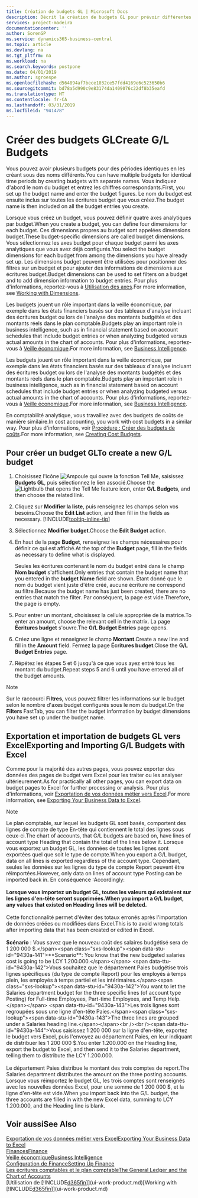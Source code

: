 ```yaml
---
title: Création de budgets GL | Microsoft Docs
description: Décrit la création de budgets GL pour prévoir différentes activités financières et affecter des dimensions à des fins de veille économique.
services: project-madeira
documentationcenter: ''
author: SorenGP
ms.service: dynamics365-business-central
ms.topic: article
ms.devlang: na
ms.tgt_pltfrm: na
ms.workload: na
ms.search.keywords: postpone
ms.date: 04/01/2019
ms.author: sgroespe
ms.openlocfilehash: d564894af7bece1032ce57fdd4169e6c523650b6
ms.sourcegitcommit: bd78a5d990c9e83174da1409076c22df8b35eafd
ms.translationtype: HT
ms.contentlocale: fr-CA
ms.lasthandoff: 03/31/2019
ms.locfileid: "941478"
---
```

# <a name="create-gl-budgets"></a><span data-ttu-id="9430a-103">Créer des budgets GL</span><span class="sxs-lookup"><span data-stu-id="9430a-103">Create G/L Budgets</span></span>
<span data-ttu-id="9430a-104">Vous pouvez avoir plusieurs budgets pour des périodes identiques en les créant sous des noms différents.</span><span class="sxs-lookup"><span data-stu-id="9430a-104">You can have multiple budgets for identical time periods by creating budgets with separate names.</span></span> <span data-ttu-id="9430a-105">Vous indiquez d'abord le nom du budget et entrez les chiffres correspondants.</span><span class="sxs-lookup"><span data-stu-id="9430a-105">First, you set up the budget name and enter the budget figures.</span></span> <span data-ttu-id="9430a-106">Le nom du budget est ensuite inclus sur toutes les écritures budget que vous créez.</span><span class="sxs-lookup"><span data-stu-id="9430a-106">The budget name is then included on all the budget entries you create.</span></span>  

 <span data-ttu-id="9430a-107">Lorsque vous créez un budget, vous pouvez définir quatre axes analytiques par budget.</span><span class="sxs-lookup"><span data-stu-id="9430a-107">When you create a budget, you can define four dimensions for each budget.</span></span> <span data-ttu-id="9430a-108">Ces dimensions propres au budget sont appelées dimensions budget.</span><span class="sxs-lookup"><span data-stu-id="9430a-108">These budget-specific dimensions are called budget dimensions.</span></span> <span data-ttu-id="9430a-109">Vous sélectionnez les axes budget pour chaque budget parmi les axes analytiques que vous avez déjà configurés.</span><span class="sxs-lookup"><span data-stu-id="9430a-109">You select the budget dimensions for each budget from among the dimensions you have already set up.</span></span> <span data-ttu-id="9430a-110">Les dimensions budget peuvent être utilisées pour positionner des filtres sur un budget et pour ajouter des informations de dimensions aux écritures budget.</span><span class="sxs-lookup"><span data-stu-id="9430a-110">Budget dimensions can be used to set filters on a budget and to add dimension information to budget entries.</span></span> <span data-ttu-id="9430a-111">Pour plus d'informations, reportez-vous à [Utilisation des axes](finance-dimensions.md).</span><span class="sxs-lookup"><span data-stu-id="9430a-111">For more information, see [Working with Dimensions](finance-dimensions.md).</span></span>

 <span data-ttu-id="9430a-112">Les budgets jouent un rôle important dans la veille économique, par exemple dans les états financiers basés sur des tableaux d'analyse incluant des écritures budget ou lors de l'analyse des montants budgétés et des montants réels dans le plan comptable.</span><span class="sxs-lookup"><span data-stu-id="9430a-112">Budgets play an important role in business intelligence, such as in financial statement based on account schedules that include budget entries or when analyzing budgeted versus actual amounts in the chart of accounts.</span></span> <span data-ttu-id="9430a-113">Pour plus d'informations, reportez-vous à [Veille économique](bi.md).</span><span class="sxs-lookup"><span data-stu-id="9430a-113">For more information, see [Business Intelligence](bi.md).</span></span>

 <span data-ttu-id="9430a-114">Les budgets jouent un rôle important dans la veille économique, par exemple dans les états financiers basés sur des tableaux d'analyse incluant des écritures budget ou lors de l'analyse des montants budgétés et des montants réels dans le plan comptable.</span><span class="sxs-lookup"><span data-stu-id="9430a-114">Budgets play an important role in business intelligence, such as in financial statement based on account schedules that include budget entries or when analyzing budgeted versus actual amounts in the chart of accounts.</span></span> <span data-ttu-id="9430a-115">Pour plus d'informations, reportez-vous à [Veille économique](bi.md).</span><span class="sxs-lookup"><span data-stu-id="9430a-115">For more information, see [Business Intelligence](bi.md).</span></span>

<span data-ttu-id="9430a-116">En comptabilité analytique, vous travaillez avec des budgets de coûts de manière similaire.</span><span class="sxs-lookup"><span data-stu-id="9430a-116">In cost accounting, you work with cost budgets in a similar way.</span></span> <span data-ttu-id="9430a-117">Pour plus d'informations, voir [Procédure : Créer des budgets de coûts](finance-create-cost-budgets.md).</span><span class="sxs-lookup"><span data-stu-id="9430a-117">For more information, see [Creating Cost Budgets](finance-create-cost-budgets.md).</span></span>    

## <a name="to-create-a-new-gl-budget"></a><span data-ttu-id="9430a-118">Pour créer un budget GL</span><span class="sxs-lookup"><span data-stu-id="9430a-118">To create a new G/L budget</span></span>  
1. <span data-ttu-id="9430a-119">Choisissez l'icône ![Ampoule qui ouvre la fonction Tell Me](media/ui-search/search_small.png "Dites-moi ce que vous voulez faire"), saisissez **Budgets GL**, puis sélectionnez le lien associé.</span><span class="sxs-lookup"><span data-stu-id="9430a-119">Choose the ![Lightbulb that opens the Tell Me feature](media/ui-search/search_small.png "Tell me what you want to do") icon, enter **G/L Budgets**, and then choose the related link.</span></span>  
2. <span data-ttu-id="9430a-120">Cliquez sur **Modifier la liste**, puis renseignez les champs selon vos besoins.</span><span class="sxs-lookup"><span data-stu-id="9430a-120">Choose the **Edit List** action, and then fill in the fields as necessary.</span></span> [!INCLUDE[tooltip-inline-tip](includes/tooltip-inline-tip_md.md)]  
3. <span data-ttu-id="9430a-121">Sélectionnez **Modifier budget**.</span><span class="sxs-lookup"><span data-stu-id="9430a-121">Choose the **Edit Budget** action.</span></span>
4. <span data-ttu-id="9430a-122">En haut de la page **Budget**, renseignez les champs nécessaires pour définir ce qui est affiché.</span><span class="sxs-lookup"><span data-stu-id="9430a-122">At the top of the **Budget** page, fill in the fields as necessary to define what is displayed.</span></span>  

    <span data-ttu-id="9430a-123">Seules les écritures contenant le nom du budget entré dans le champ **Nom budget** s'affichent.</span><span class="sxs-lookup"><span data-stu-id="9430a-123">Only entries that contain the budget name that you entered in the **budget Name** field are shown.</span></span> <span data-ttu-id="9430a-124">Étant donné que le nom du budget vient juste d'être créé, aucune écriture ne correspond au filtre.</span><span class="sxs-lookup"><span data-stu-id="9430a-124">Because the budget name has just been created, there are no entries that match the filter.</span></span> <span data-ttu-id="9430a-125">Par conséquent, la page est vide.</span><span class="sxs-lookup"><span data-stu-id="9430a-125">Therefore, the page is empty.</span></span>  
5. <span data-ttu-id="9430a-126">Pour entrer un montant, choisissez la cellule appropriée de la matrice.</span><span class="sxs-lookup"><span data-stu-id="9430a-126">To enter an amount, choose the relevant cell in the matrix.</span></span> <span data-ttu-id="9430a-127">La page **Écritures budget** s'ouvre.</span><span class="sxs-lookup"><span data-stu-id="9430a-127">The **G/L Budget Entries** page opens.</span></span>  
6. <span data-ttu-id="9430a-128">Créez une ligne et renseignez le champ **Montant**.</span><span class="sxs-lookup"><span data-stu-id="9430a-128">Create a new line and fill in the **Amount** field.</span></span> <span data-ttu-id="9430a-129">Fermez la page **Écritures budget**.</span><span class="sxs-lookup"><span data-stu-id="9430a-129">Close the **G/L Budget Entries** page.</span></span>  
7. <span data-ttu-id="9430a-130">Répétez les étapes 5 et 6 jusqu'à ce que vous ayez entré tous les montant du budget.</span><span class="sxs-lookup"><span data-stu-id="9430a-130">Repeat steps 5 and 6 until you have entered all of the budget amounts.</span></span>  

> [!NOTE]  
>  <span data-ttu-id="9430a-131">Sur le raccourci **Filtres**, vous pouvez filtrer les informations sur le budget selon le nombre d'axes budget configurés sous le nom du budget.</span><span class="sxs-lookup"><span data-stu-id="9430a-131">On the **Filters** FastTab, you can filter the budget information by budget dimensions you have set up under the budget name.</span></span>

## <a name="exporting-and-importing-gl-budgets-with-excel"></a><span data-ttu-id="9430a-132">Exportation et importation de budgets GL vers Excel</span><span class="sxs-lookup"><span data-stu-id="9430a-132">Exporting and Importing G/L Budgets with Excel</span></span>
<span data-ttu-id="9430a-133">Comme pour la majorité des autres pages, vous pouvez exporter des données des pages de budget vers Excel pour les traiter ou les analyser ultérieurement.</span><span class="sxs-lookup"><span data-stu-id="9430a-133">As for practically all other pages, you can export data on budget pages to Excel for further processing or analysis.</span></span> <span data-ttu-id="9430a-134">Pour plus d'informations, voir [Exportation de vos données métier vers Excel](about-export-data.md).</span><span class="sxs-lookup"><span data-stu-id="9430a-134">For more information, see [Exporting Your Business Data to Excel](about-export-data.md).</span></span>

> [!NOTE]
> <span data-ttu-id="9430a-135">Le plan comptable, sur lequel les budgets GL sont basés, comportent des lignes de compte de type En-tête qui contiennent le total des lignes sous ceux-ci.</span><span class="sxs-lookup"><span data-stu-id="9430a-135">The chart of accounts, that G/L budgets are based on, have lines of account type Heading that contain the total of the lines below it.</span></span> <span data-ttu-id="9430a-136">Lorsque vous exportez un budget GL, les données de toutes les lignes sont exportées quel que soit le type de compte.</span><span class="sxs-lookup"><span data-stu-id="9430a-136">When you export a G/L budget, data on all lines is exported regardless of the account type.</span></span> <span data-ttu-id="9430a-137">Cependant, seules les données sur les lignes du type de compte Report peuvent être réimportées.</span><span class="sxs-lookup"><span data-stu-id="9430a-137">However, only data on lines of account type Posting can be imported back in.</span></span> <span data-ttu-id="9430a-138">En conséquence :</span><span class="sxs-lookup"><span data-stu-id="9430a-138">Accordingly:</span></span> <br /><br /> <span data-ttu-id="9430a-139">**Lorsque vous importez un budget GL, toutes les valeurs qui existaient sur les lignes d'en-tête seront supprimées.**</span><span class="sxs-lookup"><span data-stu-id="9430a-139">**When you import a G/L budget, any values that existed on Heading lines will be deleted.**</span></span> <br /><br /> <span data-ttu-id="9430a-140">Cette fonctionnalité permet d'éviter des totaux erronés après l'importation de données créées ou modifiées dans Excel.</span><span class="sxs-lookup"><span data-stu-id="9430a-140">This is to avoid wrong totals after importing data that has been created or edited in Excel.</span></span><br /><br /> <span data-ttu-id="9430a-141">**Scénario** : Vous savez que le nouveau coût des salaires budgétisé sera de 1 200 000 $.</span><span class="sxs-lookup"><span data-stu-id="9430a-141">**Scenario**: You know that the new budgeted salaries cost is going to be LCY 1.200.000.</span></span> <span data-ttu-id="9430a-142">Vous souhaitez que le département Paies budgétise trois lignes spécifiques (du type de compte Report) pour les employés à temps plein, les employés à temps partiel et les intérimaires.</span><span class="sxs-lookup"><span data-stu-id="9430a-142">You want to let the Salaries department budget for the three specific lines (of account type Posting) for Full-time Employees, Part-time Employees, and Temp Help.</span></span> <span data-ttu-id="9430a-143">Les trois lignes sont regroupées sous une ligne d'en-tête Paies.</span><span class="sxs-lookup"><span data-stu-id="9430a-143">The three lines are grouped under a Salaries heading line.</span></span><br /><br /><span data-ttu-id="9430a-144">Vous saisissez 1 200 000 sur la ligne d'en-tête, exportez le budget vers Excel, puis l'envoyez au département Paies, en leur indiquant de distribuer les 1 200 000 $.</span><span class="sxs-lookup"><span data-stu-id="9430a-144">You enter 1.200.000 on the Heading line, export the budget to Excel, and then send it to the Salaries department, telling them to distribute the LCY 1.200.000.</span></span><br /><br /> <span data-ttu-id="9430a-145">Le département Paies distribue le montant des trois comptes de report.</span><span class="sxs-lookup"><span data-stu-id="9430a-145">The Salaries department distributes the amount on the three posting accounts.</span></span> <span data-ttu-id="9430a-146">Lorsque vous réimportez le budget GL, les trois comptes sont renseignés avec les nouvelles données Excel, pour une somme de 1 200 000 $, et la ligne d'en-tête est vide.</span><span class="sxs-lookup"><span data-stu-id="9430a-146">When you import back into the G/L budget, the three accounts are filled in with the new Excel data, summing to LCY 1.200.000, and the Heading line is blank.</span></span>

## <a name="see-also"></a><span data-ttu-id="9430a-147">Voir aussi</span><span class="sxs-lookup"><span data-stu-id="9430a-147">See Also</span></span>
[<span data-ttu-id="9430a-148">Exportation de vos données métier vers Excel</span><span class="sxs-lookup"><span data-stu-id="9430a-148">Exporting Your Business Data to Excel</span></span>](about-export-data.md)  
[<span data-ttu-id="9430a-149">Finances</span><span class="sxs-lookup"><span data-stu-id="9430a-149">Finance</span></span>](finance.md)  
[<span data-ttu-id="9430a-150">Veille économique</span><span class="sxs-lookup"><span data-stu-id="9430a-150">Business Intelligence</span></span>](bi.md)  
[<span data-ttu-id="9430a-151">Configuration de Finance</span><span class="sxs-lookup"><span data-stu-id="9430a-151">Setting Up Finance</span></span>](finance-setup-finance.md)  
[<span data-ttu-id="9430a-152">Les écritures comptables et le plan comptable</span><span class="sxs-lookup"><span data-stu-id="9430a-152">The General Ledger and the Chart of Accounts</span></span>](finance-general-ledger.md)  
<span data-ttu-id="9430a-153">[Utilisation de [!INCLUDE[d365fin](includes/d365fin_md.md)]](ui-work-product.md)</span><span class="sxs-lookup"><span data-stu-id="9430a-153">[Working with [!INCLUDE[d365fin](includes/d365fin_md.md)]](ui-work-product.md)</span></span>  
